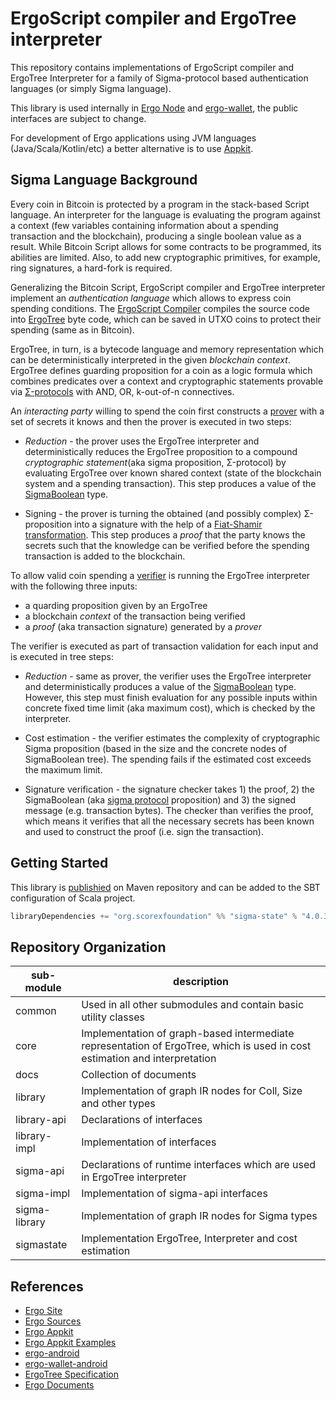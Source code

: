 # ErgoScript compiler and ErgoTree interpreter 

This repository contains implementations of ErgoScript compiler and ErgoTree
Interpreter for a family of Sigma-protocol based authentication languages (or simply
Sigma language).

This library is used internally in [Ergo
Node](https://github.com/ergoplatform/ergo) and
[ergo-wallet](https://github.com/ergoplatform/ergo/tree/master/ergo-wallet), the
public interfaces are subject to change.

For development of Ergo applications using JVM languages (Java/Scala/Kotlin/etc)
a better alternative is to use
[Appkit](https://github.com/ergoplatform/ergo-appkit).

## Sigma Language Background

Every coin in Bitcoin is protected by a program in the stack-based Script
language. An interpreter for the language is evaluating the program against a
context (few variables containing information about a spending transaction and
the blockchain), producing a single boolean value as a result. While Bitcoin
Script allows for some contracts to be programmed, its abilities are limited.
Also, to add new cryptographic primitives, for example, ring signatures, a
hard-fork is required.

Generalizing the Bitcoin Script, ErgoScript compiler and ErgoTree interpreter
implement an _authentication language_ which allows to express coin spending
conditions. The [ErgoScript
Compiler](sigmastate/src/main/scala/sigmastate/lang/SigmaCompiler.scala#L48)
compiles the source code into
[ErgoTree](sigmastate/src/main/scala/sigmastate/Values.scala#L990) byte code,
which can be saved in UTXO coins to protect their spending (same as in Bitcoin).

ErgoTree, in turn, is a bytecode language and memory representation which can be
deterministically interpreted in the given _blockchain context_. 
ErgoTree defines guarding proposition for a coin as a logic formula which
combines predicates over a context and cryptographic statements provable via
[Σ-protocols](https://en.wikipedia.org/wiki/Proof_of_knowledge#Sigma_protocols)
with AND, OR, k-out-of-n connectives.

An _interacting party_ willing to spend the coin first constructs a
[prover](sigmastate/src/main/scala/sigmastate/interpreter/ProverInterpreter.scala)
with a set of secrets it knows and then the prover is executed in two steps:

- _Reduction_ - the prover uses the ErgoTree interpreter and deterministically
reduces the ErgoTree proposition to a compound _cryptographic statement_(aka
sigma proposition, Σ-protocol) by evaluating ErgoTree over known shared context
(state of the blockchain system and a spending transaction). This step produces
a value of the [SigmaBoolean](sigmastate/src/main/scala/sigmastate/Values.scala)
type.

- Signing - the prover is turning the obtained (and possibly
complex) Σ-proposition into a signature with the help of a [Fiat-Shamir
transformation](https://en.wikipedia.org/wiki/Fiat-Shamir_heuristic). This step
produces a _proof_ that the party knows the secrets such that the knowledge can
be verified before the spending transaction is added to the blockchain.

To allow valid coin spending a
[verifier](sigmastate/src/main/scala/sigmastate/interpreter/Interpreter.scala)
is running the ErgoTree interpreter with the following three inputs:
- a quarding proposition given by an ErgoTree 
- a blockchain _context_ of the transaction being verified
- a _proof_ (aka transaction signature) generated by a _prover_ 
 
The verifier is executed as part of transaction validation for each input and is
executed in tree steps:

- _Reduction_ - same as prover, the verifier uses the ErgoTree interpreter and
deterministically produces a value of the
[SigmaBoolean](sigmastate/src/main/scala/sigmastate/Values.scala) type. 
However, this step must finish evaluation for any possible inputs within
concrete fixed time limit (aka maximum cost), which is checked by the interpreter.

- Cost estimation - the verifier estimates the complexity of cryptographic Sigma
proposition (based in the size and the concrete nodes of SigmaBoolean tree). The
spending fails if the estimated cost exceeds the maximum limit.

- Signature verification - the signature checker takes 1) the proof, 2) the
SigmaBoolean (aka [sigma
protocol](https://en.wikipedia.org/wiki/Proof_of_knowledge#Sigma_protocols)
proposition) and 3) the signed message (e.g. transaction bytes).
The checker than verifies the proof, which means it verifies that all the
necessary secrets has been known and used to construct the proof (i.e. sign the
transaction).

## Getting Started 

This library is
[publishied](https://mvnrepository.com/artifact/org.scorexfoundation/sigma-state)
on Maven repository and can be added to the SBT configuration of Scala project.

```scala
libraryDependencies += "org.scorexfoundation" %% "sigma-state" % "4.0.3"
```

## Repository Organization

| sub-module  | description |
|---|-----|
| common | Used in all other submodules and contain basic utility classes |
| core   | Implementation of graph-based intermediate representation of ErgoTree, which is used in cost estimation and interpretation |
| docs   | Collection of documents |
| library | Implementation of graph IR nodes for Coll, Size and other types  |
| library-api | Declarations of interfaces   |
| library-impl | Implementation of interfaces   |
| sigma-api | Declarations of runtime interfaces which are used in ErgoTree interpreter  |
| sigma-impl | Implementation of sigma-api interfaces   |
| sigma-library | Implementation of graph IR nodes for Sigma types   |
| sigmastate | Implementation ErgoTree, Interpreter and cost estimation   |

## References

- [Ergo Site](https://ergoplatform.org/en/)
- [Ergo Sources](https://github.com/ergoplatform/ergo)
- [Ergo Appkit](https://github.com/ergoplatform/ergo-appkit)
- [Ergo Appkit Examples](https://github.com/aslesarenko/ergo-appkit-examples)
- [ergo-android](https://github.com/aslesarenko/ergo-android)
- [ergo-wallet-android](https://github.com/MrStahlfelge/ergo-wallet-android)
- [ErgoTree Specification](https://ergoplatform.org/docs/ErgoTree.pdf)
- [Ergo Documents](https://ergoplatform.org/en/documents/)



